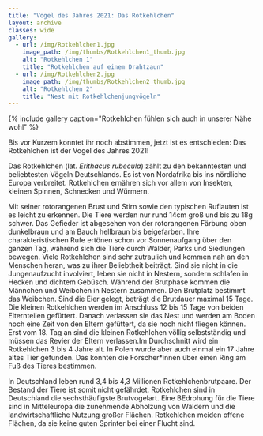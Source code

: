 ```yaml
---
title: "Vogel des Jahres 2021: Das Rotkehlchen"
layout: archive
classes: wide
gallery:
  - url: /img/Rotkehlchen1.jpg
    image_path: /img/thumbs/Rotkehlchen1_thumb.jpg
    alt: "Rotkehlchen 1"
    title: "Rotkehlchen auf einem Drahtzaun"
  - url: /img/Rotkehlchen2.jpg
    image_path: /img/thumbs/Rotkehlchen2_thumb.jpg
    alt: "Rotkehlchen 2"
    title: "Nest mit Rotkehlchenjungvögeln"
---
```


{% include gallery caption="Rotkehlchen fühlen sich auch in unserer Nähe wohl" %}

Bis vor Kurzem konntet ihr noch abstimmen, jetzt ist es entschieden: Das Rotkehlchen ist der Vogel des Jahres 2021! 

Das Rotkehlchen (lat. *Erithacus rubecula*) zählt zu den bekanntesten und beliebtesten Vögeln Deutschlands. Es ist von Nordafrika bis ins nördliche Europa verbreitet. Rotkehlchen ernähren sich vor allem von Insekten, kleinen Spinnen, Schnecken und Würmern. 

Mit seiner rotorangenen Brust und Stirn sowie den typischen Ruflauten ist es leicht zu erkennen. Die Tiere werden nur rund 14cm groß und bis zu 18g schwer. Das Gefieder ist abgesehen von der rotorangenen Färbung oben dunkelbraun und am Bauch hellbraun bis beigefarben. Ihre charakteristischen Rufe ertönen schon vor Sonnenaufgang über den ganzen Tag, während sich die Tiere durch Wälder, Parks und Siedlungen bewegen. Viele Rotkehlchen sind sehr zutraulich und kommen nah an den Menschen heran, was zu ihrer Beliebtheit beiträgt. Sind sie nicht in die Jungenaufzucht involviert, leben sie nicht in Nestern, sondern schlafen in Hecken und dichtem Gebüsch. Während der Brutphase kommen die Männchen und Weibchen in Nestern zusammen. Den Brutplatz bestimmt das Weibchen. Sind die Eier gelegt, beträgt die Brutdauer maximal 15 Tage. Die kleinen Rotkehlchen werden im Anschluss 12 bis 15 Tage von beiden Elternteilen gefüttert. Danach verlassen sie das Nest und werden am Boden noch eine Zeit von den Eltern gefüttert, da sie noch nicht fliegen können. Erst vom 18. Tag an sind die kleinen Rotkehlchen völlig selbstständig und müssen das Revier der Eltern verlassen.Im Durchschnitt wird ein Rotkehlchen 3 bis 4 Jahre alt. In Polen wurde aber auch einmal ein 17 Jahre altes Tier gefunden. Das konnten die Forscher*innen über einen Ring am Fuß des Tieres bestimmen.

In Deutschland leben rund 3,4 bis 4,3 Millionen Rotkehlchenbrutpaare. Der Bestand der Tiere ist somit nicht gefährdet. Rotkehlchen sind in Deutschland die sechsthäufigste Brutvogelart. Eine BEdrohung für die Tiere sind in Mitteleuropa die zunehmende Abholzung von Wäldern und die landwirtschaftliche Nutzung großer Flächen. Rotkehlchen meiden offene Flächen, da sie keine guten Sprinter bei einer Flucht sind.